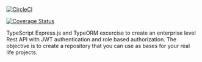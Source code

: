 [![CircleCI](https://circleci.com/gh/miami78/Typescript-jwt-typeorm-exercise.svg?style=svg)](https://circleci.com/gh/miami78/Typescript-jwt-typeorm-exercise)

[![Coverage Status](https://coveralls.io/repos/github/miami78/Typescript-jwt-typeorm-exercise/badge.svg?branch=master&service=github)](https://coveralls.io/github/miami78/Typescript-jwt-typeorm-exercise?branch=master)

TypeScript Express.js and TypeORM excercise to create an enterprise level Rest API with JWT authentication and role based authorization. The objective is to create a repository that you can use as bases for your real life projects.
